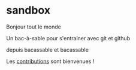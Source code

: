 # sandbox
Bonjour tout le monde

Un bac-à-sable pour s'entrainer avec git et github

depuis bacassable et bacassable

Les [contributions](CONTRIBUTING.md) sont bienvenues !
